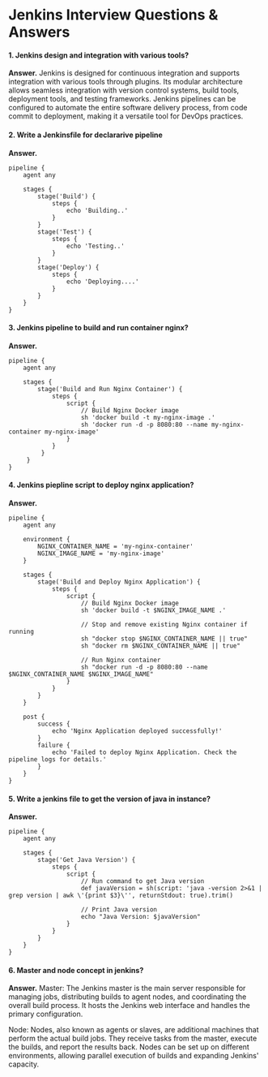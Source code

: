# Jenkins Interview Questions & Answers

#### 1. Jenkins design and integration with various tools? 
**Answer.** Jenkins is designed for continuous integration and supports integration with various tools through plugins. Its modular architecture allows seamless integration with version control systems, build tools, deployment tools, and testing frameworks. Jenkins pipelines can be configured to automate the entire software delivery process, from code commit to deployment, making it a versatile tool for DevOps practices.

#### 2. Write a Jenkinsfile for declararive pipeline
**Answer.** 
```
pipeline {
    agent any

    stages {
        stage('Build') {
            steps {
                echo 'Building..'
            }
        }
        stage('Test') {
            steps {
                echo 'Testing..'
            }
        }
        stage('Deploy') {
            steps {
                echo 'Deploying....'
            }
        }
    }
}
```

#### 3. Jenkins pipeline to build and run container nginx?
**Answer.** 
```
pipeline {
    agent any

    stages {
        stage('Build and Run Nginx Container') {
            steps {
                script {
                    // Build Nginx Docker image
                    sh 'docker build -t my-nginx-image .'
                    sh 'docker run -d -p 8080:80 --name my-nginx-container my-nginx-image'
                }
            }
         }
     }
}
```

#### 4. Jenkins piepline script to deploy nginx application?
**Answer.** 
```
pipeline {
    agent any

    environment {
        NGINX_CONTAINER_NAME = 'my-nginx-container'
        NGINX_IMAGE_NAME = 'my-nginx-image'
    }

    stages {
        stage('Build and Deploy Nginx Application') {
            steps {
                script {
                    // Build Nginx Docker image
                    sh 'docker build -t $NGINX_IMAGE_NAME .'

                    // Stop and remove existing Nginx container if running
                    sh "docker stop $NGINX_CONTAINER_NAME || true"
                    sh "docker rm $NGINX_CONTAINER_NAME || true"

                    // Run Nginx container
                    sh "docker run -d -p 8080:80 --name $NGINX_CONTAINER_NAME $NGINX_IMAGE_NAME"
                }
            }
        }
    }

    post {
        success {
            echo 'Nginx Application deployed successfully!'
        }
        failure {
            echo 'Failed to deploy Nginx Application. Check the pipeline logs for details.'
        }
    }
}
```

#### 5. Write a jenkins file to get the version of java in instance?
**Answer.** 
```
pipeline {
    agent any

    stages {
        stage('Get Java Version') {
            steps {
                script {
                    // Run command to get Java version
                    def javaVersion = sh(script: 'java -version 2>&1 | grep version | awk \'{print $3}\'', returnStdout: true).trim()

                    // Print Java version
                    echo "Java Version: $javaVersion"
                }
            }
        }
    }
} 
```

#### 6. Master and node concept in jenkins?
**Answer.** Master: The Jenkins master is the main server responsible for managing jobs, distributing builds to agent nodes, and coordinating the overall build process. It hosts the Jenkins web interface and handles the primary configuration.

Node: Nodes, also known as agents or slaves, are additional machines that perform the actual build jobs. They receive tasks from the master, execute the builds, and report the results back. Nodes can be set up on different environments, allowing parallel execution of builds and expanding Jenkins' capacity.
